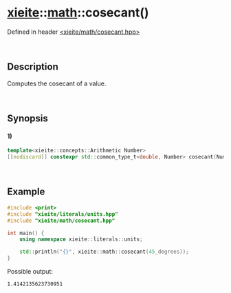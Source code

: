 # [xieite](../../xieite.md)\:\:[math](../../math.md)\:\:cosecant\(\)
Defined in header [<xieite/math/cosecant.hpp>](../../../include/xieite/math/cosecant.hpp)

&nbsp;

## Description
Computes the cosecant of a value.

&nbsp;

## Synopsis
#### 1)
```cpp
template<xieite::concepts::Arithmetic Number>
[[nodiscard]] constexpr std::common_type_t<double, Number> cosecant(Number value) noexcept;
```

&nbsp;

## Example
```cpp
#include <print>
#include "xieite/literals/units.hpp"
#include "xieite/math/cosecant.hpp"

int main() {
    using namespace xieite::literals::units;

    std::println("{}", xieite::math::cosecant(45_degrees));
}
```
Possible output:
```
1.4142135623730951
```
